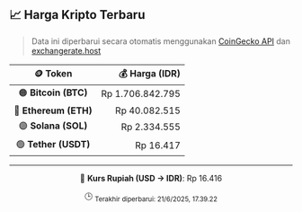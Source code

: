 

<!-- HARGA_KRIPTO -->
## 📈 Harga Kripto Terbaru

> Data ini diperbarui secara otomatis menggunakan [CoinGecko API](https://www.coingecko.com/) dan [exchangerate.host](https://exchangerate.host/)

<div align="center">

| 🪙 Token | 💰 Harga (IDR) |
|:------:|---------------:|
| 🟠 **Bitcoin (BTC)**   | Rp 1.706.842.795 |
| 🔵 **Ethereum (ETH)**  | Rp 40.082.515 |
| 🟣 **Solana (SOL)**    | Rp 2.334.555 |
| 🟢 **Tether (USDT)**   | Rp 16.417 |

---

💱 **Kurs Rupiah (USD → IDR)**: Rp 16.416

🕒 <sub>Terakhir diperbarui: 21/6/2025, 17.39.22</sub>

</div>
<!-- /HARGA_KRIPTO -->